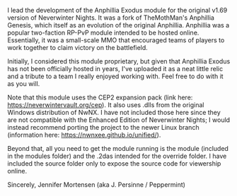 I lead the development of the Anphillia Exodus module for the original v1.69 version of Neverwinter Nights. It was a fork of TheMothMan's Anphillia Genesis, which itself as an evolution of the original Anphillia. Anphillia was a popular two-faction RP-PvP module intended to be hosted online. Essentially, it was a small-scale MMO that encouraged teams of players to work together to claim victory on the battlefield.

Initially, I considered this module proprietary, but given that Anphillia Exodus has not been officially hosted in years, I've uploaded it as a neat little relic and a tribute to a team I really enjoyed working with. Feel free to do with it as you will.

Note that this module uses the CEP2 expansion pack (link here: https://neverwintervault.org/cep). It also uses .dlls from the original Windows distribution of NwNX. I have not included those here since they are not compatible with the Enhanced Edition of Neverwinter Nights; I would instead recommend porting the project to the newer Linux branch (information here: https://nwnxee.github.io/unified/).

Beyond that, all you need to get the module running is the module (included in the modules folder) and the .2das intended for the override folder. I have included the source folder only to expose the source code for viewership online.

Sincerely,
Jennifer Mortensen (aka J. Persinne / Peppermint)
